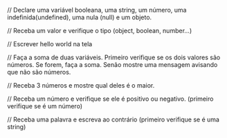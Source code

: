 // Declare uma variável booleana, uma string, um número, uma indefinida(undefined), uma nula (null) e um objeto.

// Receba um valor e verifique o tipo (object, boolean, number...)

// Escrever hello world na tela

// Faça a soma de duas variáveis. Primeiro verifique se os dois valores são números. Se forem, faça a soma. Senão mostre uma mensagem avisando que não são números.

// Receba 3 números e mostre qual deles é o maior.

// Receba um número e verifique se ele é positivo ou negativo. (primeiro verifique se é um número)

// Receba uma palavra e escreva ao contrário (primeiro verifique se é uma string)
